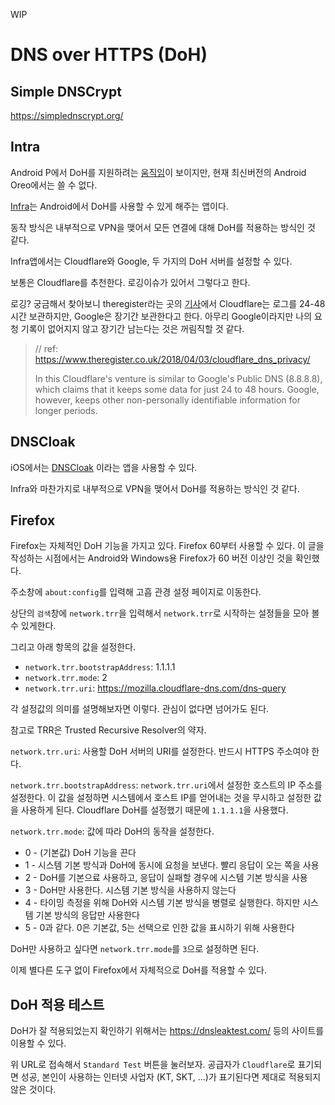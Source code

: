 WIP

# DNS over HTTPS (DoH)

## Simple DNSCrypt

https://simplednscrypt.org/

## Intra

Android P에서 DoH를 지원하려는 [움직임](https://android-developers.googleblog.com/2018/04/dns-over-tls-support-in-android-p.html)이 보이지만, 현재 최신버전의 Android Oreo에서는 쓸 수 없다.

[Infra](https://play.google.com/store/apps/details?id=app.intra&hl=en_US)는 Android에서 DoH를 사용할 수 있게 해주는 앱이다.

동작 방식은 내부적으로 VPN을 맺어서 모든 연결에 대해 DoH를 적용하는 방식인 것 같다.

Infra앱에서는 Cloudflare와 Google, 두 가지의 DoH 서버를 설정할 수 있다.

보통은 Cloudflare를 추천한다. 로깅이슈가 있어서 그렇다고 한다. 

로깅? 궁금해서 찾아보니 theregister라는 곳의 [기사](https://www.theregister.co.uk/2018/04/03/cloudflare_dns_privacy/)에서 Cloudflare는 로그를 24-48시간 보관하지만, Google은 장기간 보관한다고 한다. 아무리 Google이라지만 나의 요청 기록이 없어지지 않고 장기간 남는다는 것은 꺼림직할 것 같다.

> // ref: https://www.theregister.co.uk/2018/04/03/cloudflare_dns_privacy/
>
> In this Cloudflare's venture is similar to Google's Public DNS (8.8.8.8), which claims that it keeps some data for just 24 to 48 hours. Google, however, keeps other non-personally identifiable information for longer periods.


## DNSCloak

iOS에서는 [DNSCloak](https://itunes.apple.com/kr/app/dnscloak-dnscrypt-doh-client/id1330471557?mt=8) 이라는 앱을 사용할 수 있다.

Infra와 마찬가지로 내부적으로 VPN을 맺어서 DoH를 적용하는 방식인 것 같다.


## Firefox

Firefox는 자체적인 DoH 기능을 가지고 있다. Firefox 60부터 사용할 수 있다. 이 글을 작성하는 시점에서는 Android와 Windows용 Firefox가 60 버전 이상인 것을 확인했다.

주소창에 `about:config`를 입력해 고흡 관경 설정 페이지로 이동한다. 

상단의 `검색`창에 `network.trr`을 입력해서 `network.trr`로 시작하는 설정들을 모아 볼 수 있게한다.

그리고 아래 항목의 값을 설정한다.

- `network.trr.bootstrapAddress`: 1.1.1.1
- `network.trr.mode`: 2
- `network.trr.uri`: https://mozilla.cloudflare-dns.com/dns-query

각 설정값의 의미를 설명해보자면 이렇다.
관심이 없다면 넘어가도 된다.

참고로 TRR은 Trusted Recursive Resolver의 약자.

`network.trr.uri`: 사용할 DoH 서버의 URI를 설정한다. 반드시 HTTPS 주소여야 한다.

`network.trr.bootstrapAddress`: `network.trr.uri`에서 설정한 호스트의 IP 주소를 설정한다. 이 값을 설정하면 시스템에서 호스트 IP를 얻어내는 것을 무시하고 설정한 값을 사용하게 된다. Cloudflare DoH를 설정했기 때문에 `1.1.1.1`을 사용했다.

`network.trr.mode`: 값에 따라 DoH의 동작을 설정한다.

- 0 - (기본값) DoH 기능을 끈다
- 1 - 시스템 기본 방식과 DoH에 동시에 요청을 보낸다. 빨리 응답이 오는 쪽을 사용
- 2 - DoH를 기본으료 사용하고, 응답이 실패할 경우에 시스템 기본 방식을 사용
- 3 - DoH만 사용한다. 시스템 기본 방식을 사용하지 않는다
- 4 - 타이밍 측정을 위해 DoH와 시스템 기본 방식을 병렬로 실행한다. 하지만 시스템 기본 방식의 응답만 사용한다
- 5 - 0과 같다. 0은 기본값, 5는 선택으로 인한 값을 표시하기 위해 사용한다

DoH만 사용하고 싶다면 `network.trr.mode`를 `3`으로 설정하면 된다.

이제 별다른 도구 없이 Firefox에서 자체적으로 DoH를 적용할 수 있다.

## DoH 적용 테스트

DoH가 잘 적용되었는지 확인하기 위해서는 https://dnsleaktest.com/ 등의 사이트를 이용할 수 있다.

위 URL로 접속해서 `Standard Test` 버튼을 눌러보자. 공급자가 `Cloudflare`로 표기되면 성공, 본인이 사용하는 인터넷 사업자 (KT, SKT, ...)가 표기된다면 제대로 적용되지 않은 것이다.
